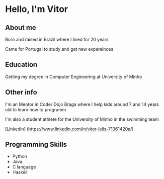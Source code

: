 # Hello, I'm Vitor

<linkedin email>

  ## About me
  Born and raised in Brazil where I lived for 20 years
  
  Came for Portugal to study and get new expereinces
  
  ## Education
  Getting my degree in Computer Engineering at University of Minho
  
  ## Other info
  I'm an Mentor in Coder Dojo Braga where I help kids around 7 and 14 years old to learn how to programm
  
  I'm also a student athlete for the University of Minho in the swimming team
  
  [Linkedin] (https://www.linkedin.com/in/vitor-lelis-71361420a/)
  
  ## Programming Skills
  + Python
  + Java
  + C language
  + Haskell
